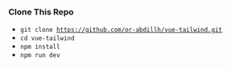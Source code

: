 ### Clone This Repo

- <code>git clone https://github.com/or-abdillh/vue-tailwind.git </code>
- <code>cd vue-tailwind</code>
- <code>npm install</code>
- <code>npm run dev</code>
